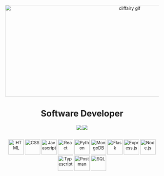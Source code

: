 <div align='center'>
  <img src='https://24.media.tumblr.com/c9aabea6b3dc5c75639fde3c93183fc0/tumblr_n2552wjYVG1rp6axuo1_500.gif' alt='cliffairy gif' width='800' height='300'/>
  <h1> Software Developer </h1>
</div>

<div align='center'> 
</div>

<div align='center'>
  <a href="https://github.com/joselinecedano/github-readme-stats">
  <img align="center" src="https://github-readme-stats.vercel.app/api?username=joselinecedano&show_icons=true&theme=highcontrast&rank_icon=github&hide=issues" />
    </a>
    <a href="https://github.com/joselinecedano/github-readme-stats">
  <img align="center" src="https://github-readme-stats.vercel.app/api/top-langs/?username=joselinecedano&langs_count=8&layout=compact&theme=highcontrast" />
</a>
</div>

</br>

<div align='center'>
  <p>
   <img src='https://upload.wikimedia.org/wikipedia/commons/thumb/3/38/HTML5_Badge.svg/800px-HTML5_Badge.svg.png' alt='HTML' width='50' height='50' >
   <img src='https://upload.wikimedia.org/wikipedia/commons/thumb/6/62/CSS3_logo.svg/800px-CSS3_logo.svg.png' alt='CSS' width='50' height='50'>
   <img src='https://upload.wikimedia.org/wikipedia/commons/thumb/6/6a/JavaScript-logo.png/800px-JavaScript-logo.png' alt='Javascript' width='50' height='50'>
   <img src='https://camo.githubusercontent.com/258e4f46e082ec3dcfa3c4a90970a3d69d992c78c977ba7e0dd47b100a66f6f2/68747470733a2f2f63646e2e737667706f726e2e636f6d2f6c6f676f732f72656163742e737667' alt='React' width='50' height='50'>
   <img src='https://upload.wikimedia.org/wikipedia/commons/thumb/c/c3/Python-logo-notext.svg/1869px-Python-logo-notext.svg.png' alt='Python' width='50' height='50'>
   <img src='https://seeklogo.com/images/M/mongodb-logo-D13D67C930-seeklogo.com.png' alt='MongoDB' width='50' height='50'>
   <img src='https://cdn.icon-icons.com/icons2/2389/PNG/512/flask_logo_icon_145276.png' alt='Flask' width='50' height='50'>
   <img src='https://adware-technologies.s3.amazonaws.com/uploads/technology/thumbnail/20/express-js.png' alt='Express.js' width='50' height='50'>
   <img src='https://cdn.freebiesupply.com/logos/large/2x/nodejs-icon-logo-png-transparent.png' alt='Node.js' width='50' height='50'>
   <img src='https://upload.wikimedia.org/wikipedia/commons/thumb/4/4c/Typescript_logo_2020.svg/512px-Typescript_logo_2020.svg.png?20221110153201' alt='Typescript' width='50' height='50'>
   <img src='https://cdn.worldvectorlogo.com/logos/postman.svg' alt='Postman' width='50' height='50'>
   <img src='https://www.freeiconspng.com/thumbs/sql-server-icon-png/sql-server-icon-png-29.png' alt='SQL' width='50' height='50'>
  </p>
</div>

